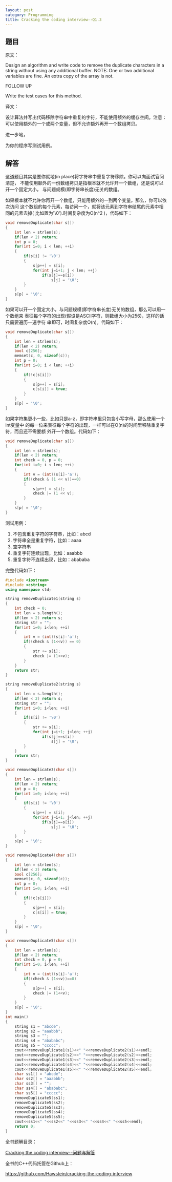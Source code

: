 ```yaml
---
layout: post
category: Programming
title: Cracking the coding interview--Q1.3
---
```


## 题目

原文：

Design an algorithm and write code to remove the duplicate characters
in a string without using any additional buffer. NOTE: One or two 
additional variables are fine. An extra copy of the array is not.

FOLLOW UP

Write the test cases for this method.

译文：

设计算法并写出代码移除字符串中重复的字符，不能使用额外的缓存空间。注意：
可以使用额外的一个或两个变量，但不允许额外再开一个数组拷贝。

进一步地，

为你的程序写测试用例。

## 解答

这道题目其实是要你就地(in place)将字符串中重复字符移除。你可以向面试官问清楚，
不能使用额外的一份数组拷贝是指根本就不允许开一个数组，还是说可以开一个固定大小，
与问题规模(即字符串长度)无关的数组。

如果根本就不允许你再开一个数组，只能用额外的一到两个变量。那么，你可以依次访问
这个数组的每个元素，每访问一个，就将该元素到字符串结尾的元素中相同的元素去掉(
比如置为'\0').时间复杂度为O(n^2 )，代码如下：

```cpp
void removeDuplicate(char s[])
{
    int len = strlen(s);
    if(len < 2) return;
    int p = 0;
    for(int i=0; i < len; ++i)
    {
        if(s[i] != '\0')
        {
            s[p++] = s[i];
            for(int j=i+1; j < len; ++j)
                if(s[j]==s[i])
                    s[j] = '\0';
        }
    }
    s[p] = '\0';
}
```

如果可以开一个固定大小，与问题规模(即字符串长度)无关的数组，那么可以用一个数组来
表征每个字符的出现(假设是ASCII字符，则数组大小为256)，这样的话只需要遍历一遍字符
串即可，时间复杂度O(n)。代码如下：

```cpp
void removeDuplicate(char s[])
{
    int len = strlen(s);
    if(len < 2) return;
    bool c[256];
    memset(c, 0, sizeof(c));
    int p = 0;
    for(int i=0; i < len; ++i)
    {
        if(!c[s[i]])
        {
            s[p++] = s[i];
            c[s[i]] = true;
        }
    }
    s[p] = '\0';    
}
```

如果字符集更小一些，比如只是a-z，即字符串里只包含小写字母，那么使用一个int变量中
的每一位来表征每个字符的出现，一样可以在O(n)的时间里移除重复字符，而且还不需要额
外开一个数组。代码如下：

```cpp
void removeDuplicate(char s[])
{
    int len = strlen(s);
    if(len < 2) return;
    int check = 0, p = 0;
    for(int i=0; i < len; ++i)
    {
        int v = (int)(s[i]-'a');
        if((check & (1 << v))==0)
        {
            s[p++] = s[i];
            check |= (1 << v);
        }
    }
    s[p] = '\0';
}
```

测试用例：

1. 不包含重复字符的字符串，比如：abcd
1. 字符串全是重复字符，比如：aaaa
1. 空字符串
1. 重复字符连续出现，比如：aaabbb
1. 重复字符不连续出现，比如：abababa

完整代码如下：

```cpp
#include <iostream>
#include <cstring>
using namespace std;

string removeDuplicate1(string s)
{
    int check = 0;
    int len = s.length();
    if(len < 2) return s;
    string str = "";
    for(int i=0; i<len; ++i)
    {
        int v = (int)(s[i]-'a');
        if((check & (1<<v)) == 0)
        {
            str += s[i];
            check |= (1<<v);
        }
    }
    return str;
}

string removeDuplicate2(string s)
{
    int len = s.length();
    if(len < 2) return s;
    string str = "";
    for(int i=0; i<len; ++i)
    {
        if(s[i] != '\0')
        {
            str += s[i];
            for(int j=i+1; j<len; ++j)
                if(s[j]==s[i])
                    s[j] = '\0';
        }
    }
    return str;
}

void removeDuplicate3(char s[])
{
    int len = strlen(s);
    if(len < 2) return;
    int p = 0;
    for(int i=0; i<len; ++i)
    {
        if(s[i] != '\0')
        {
            s[p++] = s[i];
            for(int j=i+1; j<len; ++j)
                if(s[j]==s[i])
                    s[j] = '\0';
        }
    }
    s[p] = '\0';
}

void removeDuplicate4(char s[])
{
    int len = strlen(s);
    if(len < 2) return;
    bool c[256];
    memset(c, 0, sizeof(c));
    int p = 0;
    for(int i=0; i<len; ++i)
    {
        if(!c[s[i]])
        {
            s[p++] = s[i];
            c[s[i]] = true;
        }
    }
    s[p] = '\0';    
}

void removeDuplicate5(char s[])
{
    int len = strlen(s);
    if(len < 2) return;
    int check = 0, p = 0;
    for(int i=0; i<len; ++i)
    {
        int v = (int)(s[i]-'a');
        if((check & (1<<v))==0)
        {
            s[p++] = s[i];
            check |= (1<<v);
        }
    }
    s[p] = '\0';
}
int main()
{
    string s1 = "abcde";
    string s2 = "aaabbb";
    string s3 = "";
    string s4 = "abababc";
    string s5 = "ccccc";
    cout<<removeDuplicate1(s1)<<" "<<removeDuplicate2(s1)<<endl;
    cout<<removeDuplicate1(s2)<<" "<<removeDuplicate2(s2)<<endl;
    cout<<removeDuplicate1(s3)<<" "<<removeDuplicate2(s3)<<endl;
    cout<<removeDuplicate1(s4)<<" "<<removeDuplicate2(s4)<<endl;
    cout<<removeDuplicate1(s5)<<" "<<removeDuplicate2(s5)<<endl;
    char ss1[] = "abcde";
    char ss2[] = "aaabbb";
    char ss3[] = "";
    char ss4[] = "abababc";
    char ss5[] = "ccccc";
    removeDuplicate5(ss1);
    removeDuplicate5(ss2);
    removeDuplicate5(ss3);
    removeDuplicate5(ss4);
    removeDuplicate5(ss5);
    cout<<ss1<<" "<<ss2<<" "<<ss3<<" "<<ss4<<" "<<ss5<<endl;
    return 0;
}
```


全书题解目录：

[Cracking the coding interview--问题与解答](/posts/ctci-solutions-contents.html)

全书的C++代码托管在Github上：

<https://github.com/Hawstein/cracking-the-coding-interview>
